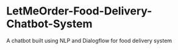 # LetMeOrder-Food-Delivery-Chatbot-System
A chatbot built using NLP and Dialogflow for food delivery system
